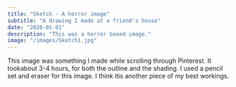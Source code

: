 ```yaml
---
title: "Sketch - A horror image"
subtitle: "A drawing I made at a friend's house"
date: "2020-01-01"
description: "This was a horror based image."
image: "/images/Sketch1.jpg"
---
```


 This image was something I made while scrolling through Pinterest. It tookabout 3-4 hours, for both the outline and the shading. I used a pencil set and eraser for this image. I think itis another piece of my best workings.